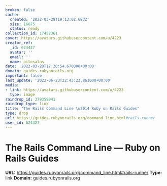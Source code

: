```yaml
---
broken: false
cache:
  created: '2022-03-28T19:13:02.683Z'
  size: 16675
  status: ready
collection_id: 17452361
cover: https://avatars.githubusercontent.com/u/4223
creator_ref:
  _id: 624427
  avatar: ''
  email: ''
  name: pitosalas
date: '2022-03-28T17:20:54.670000+00:00'
domain: guides.rubyonrails.org
important: false
last_update: '2022-06-23T22:43:23.861000+00:00'
media:
- link: https://avatars.githubusercontent.com/u/4223
  type: image
raindrop_id: 379359941
raindrop_type: link
title: "The Rails Command Line \u2014 Ruby on Rails Guides"
type: drop
url: https://guides.rubyonrails.org/command_line.html#rails-runner
user_id: 624427
---
```


# The Rails Command Line — Ruby on Rails Guides

**URL:** https://guides.rubyonrails.org/command_line.html#rails-runner
**Type:** link
**Domain:** guides.rubyonrails.org
